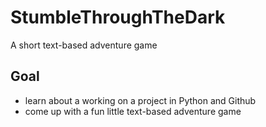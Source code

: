 # StumbleThroughTheDark
A short text-based adventure game

## Goal
- learn about a working on a project in Python and Github
- come up with a fun little text-based adventure game
